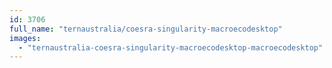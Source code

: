 ```yaml
---
id: 3706
full_name: "ternaustralia/coesra-singularity-macroecodesktop"
images: 
  - "ternaustralia-coesra-singularity-macroecodesktop-macroecodesktop"
---
```

